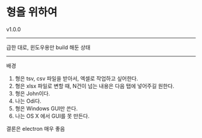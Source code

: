 # 형을 위하여
v1.0.0

---
급한 대로, 윈도우용만 build 해둔 상태

---
배경

1. 형은 tsv, csv 파일을 받아서, 엑셀로 작업하고 싶어한다.
1. 형은 xlsx 파일로 변할 때, N건이 넘는 내용은 다음 탭에 넣어주길 원한다.
1. 형은 John이다.
1. 나는 Odi다.
1. 형은 Windows GUI만 쓴다.
1. 나는 OS X 에서 GUI를 못 만든다.

결론은 electron 매우 좋음
